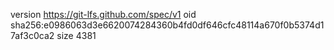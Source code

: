 version https://git-lfs.github.com/spec/v1
oid sha256:e0986063d3e6620074284360b4fd0df646cfc48114a670f0b5374d17af3c0ca2
size 4381
